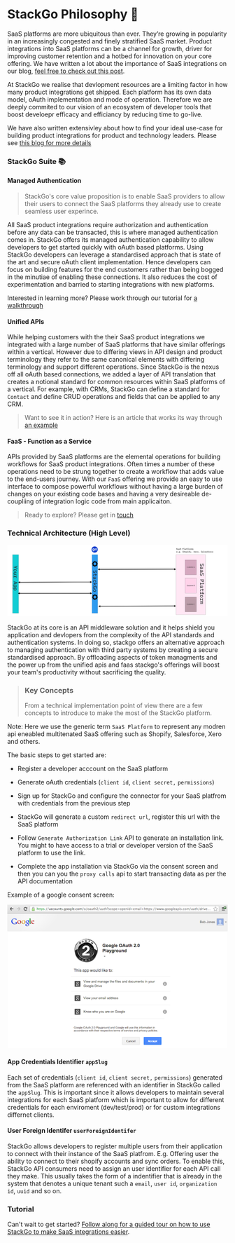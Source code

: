 # StackGo Philosophy 🧠


SaaS platforms are more ubiquitous than ever. They’re growing in popularity in an increasingly congested and finely stratified SaaS market. Product integrations into SaaS platforms can be a channel for growth, driver for improving customer retention and a hotbed for innovation on your core offering. We have written a lot about the importance of SaaS integrations on our blog, [feel free to check out this post](https://stackgo.io/software-marketplaces-for-growth/).

At StackGo we realise that devlopment resources are a limiting factor in how many product integrations get shipped.  Each platform has its own data model, oAuth implementation and mode of operation. Therefore we are deeply commited to our vision of an ecosystem of developer tools that boost develoepr efficacy and efficiancy by reducing time to go-live. 

We have also written extensivley about how to find your ideal use-case for building product integrations for product and technology leaders. Please see [this blog for more details](https://stackgo.io/data-integration-and-saas-marketplaces/) 


### StackGo Suite 📚

#### Managed Authentication 

<!-- theme: success -->
> StackGo's core value proposition is to enable SaaS providers to allow their users to connect the SaaS platforms they already use to create seamless user experince.

All SaaS product integrations require authorization and authentication before any data can be transacted, this is where managed authentication comes in. 
StackGo offers its managed authentication capability to allow developers to get started quickly with oAuth based platforms. Using StackGo developers can leverage a standardised approach that is state of the art and secure oAuth client implementation. Hence developers can focus on building features for the end customers rather than being bogged in the minutiae of enabling these connections. It also reduces the cost of experimentation and barried to starting integrations with new platforms.  

Interested in learning more? Please work through our tutorial for [a walkthrough](StackGo-Tutorial.md)

#### Unified APIs

While helping customers with the their SaaS product integrations we integrated with a large number of SaaS platforms that have similar offerings within a vertical. However due to differing views in API design and product terminology they refer to the same canonical elements with differing terminology and support different operations. 
Since StackGo is the nexus off all oAuth based connections, we added a layer of API translation that creates a notional standard for common resources within SaaS platforms of a vertical. For example, with CRMs, StackGo can define a standard for `Contact` and define CRUD operations and fields that can be applied to any CRM.

> Want to see it in action? Here is an article that works its way through [an example](Unified-API-An-early-look.md)

#### FaaS - Function as a Service

APIs provided by SaaS platforms are the elemental operations for building workflows for SaaS product integrations. Often times a number of these operations need to be strung together to create a workflow that adds value to the end-users journey. With our `FaaS` offering we provide an easy to use interface to compose powerful workflows without having a large burden of changes on your existing code bases and having a very desireable de-coupliing of integration logic code from main applicaiton.

> Ready to explore? Please get in [touch](mailto:team@stackgo.io)

### Technical Architecture (High Level)

![../assets/sg_philosophy/StackGoasaService.jpg](../assets/sg_philosophy/StackGoasaService.jpg)

StackGo at its core is an API middleware solution and it helps shield you application and devlopers from the complexity of the API standards and authentication systems. In doing so, stackgo offers an alternative approach to managing authentication with third party systems by creating a secure standardised approach. By offloading aspects of token managments and the power up from the unified apis and faas stackgo's offerings will boost your team's productivity without sacrificing the quality.

<!-- theme: warning -->
> ### Key Concepts
>From a technical implementation point of view there are a few concepts to introduce to make the most of the StackGo platform.

Note: Here we use the generic term `SaaS Platform` to represent any modren api eneabled multitenated SaaS offering such as Shopify, Salesforce, Xero and others.

The basic steps to get started are:

- Register a developer acccount on the SaaS platform

- Generate oAuth credentials (`client id`, `client secret,` `permissions`)

- Sign up for StackGo and configure the connector for your SaaS platfrom with credentials from the previous step

- StackGo will generate a custom `redirect url`, register this url with the SaaS platform

- Follow `Generate Authorization Link` API to generate an installation link. You might to have access to a trial or developer version of the SaaS platform to use the link.

- Complete the app installation via StackGo via the consent screen and then you can you the `proxy calls` api to start transacting data as per the API documentation

Example of a google consent screen:

![../assets/sg_philosophy/GoogleOAuthConsent.png](../assets/sg_philosophy/GoogleOAuthConsent.png)


#### App Credentials Identifier `appSlug`
Each set of credentials  (`client id`, `client secret,` `permissions`) generated from the SaaS platform are referenced with an identifier in StackGo called the `appSlug`. This is important since it allows developers to maintain several integrations for each SaaS platform which is important to allow for different credentials for each enviroment (dev/test/prod) or for custom integrations differnet clients. 


#### User Foreign Identifer `userForeignIdentifer`
StackGo allows developers to register multiple users from their application to connect with their instance of the SaaS platfrom. E.g. Offering user the ability to connect to their shopify accounts and sync orders. To enable this, StackGo API consumers need to assign an user identifier for each API call they make. This usually takes the form of a indentifier that is already in the system that denotes a unique tenant such a `email`, `user id`, `organization id`, `uuid` and so on. 


### Tutorial 
Can't wait to get started? 
[Follow along for a guided tour on how to use StackGo to make SaaS integrations easier](StackGo-Tutorial.md). 






